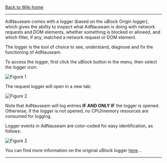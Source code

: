 [Back to Wiki home](https://github.com/gorhill/uBlock/wiki)

***

AdNauseam comes with a logger (based on the uBlock Origin logger), which gives the ability to inspect what AdNauseam is doing with network requests and DOM elements, whether something is blocked or allowed, and which filter, if any, matched a network request or DOM element.

The logger is the tool of choice to see, understand, diagnose and fix the functioning of AdNauseam.

To access the logger, first click the uBlock button in the menu, then select the logger icon:

![Figure 1](https://raw.githubusercontent.com/wiki/dhowe/AdNauseam/logger.png)

The request logger will open in a new tab:

![Figure 2](https://raw.githubusercontent.com/wiki/dhowe/AdNauseam/logger-lines.png)

Note that AdNauseam will log entries **IF AND ONLY IF** the logger is opened. Otherwise, if the logger is not opened, no CPU/memory resources are consumed for logging.

Logger events in AdNauseam are color-coded for easy identification, as follows:

![Figure 2](https://user-images.githubusercontent.com/3056154/71547463-3f198580-296e-11ea-96d0-91602ea96a31.png)

You can find more information on the original uBlock logger [here]()...

***
